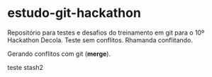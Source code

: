 # estudo-git-hackathon

<p>
Repositório para testes e desafios do treinamento em git para o 10º Hackathon Decola.
Teste sem conflitos.
Rhamanda conflitando. 
</p>

<div>
  <p>Gerando conflitos com git 
    (<b>merge</b>).</p>  
</div>

<div>
teste stash2
</div>